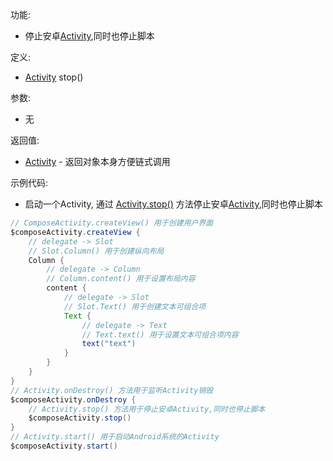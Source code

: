 功能:

+ 停止安卓[Activity](https://developer.android.google.cn/reference/android/app/Activity),同时也停止脚本

定义:

+ [Activity](/API/UI/Activity/Activity/README.md) stop()

参数:

+ 无

返回值:

+ [Activity](/API/UI/Activity/Activity/README.md) - 返回对象本身方便链式调用

示例代码:

+ 启动一个Activity, 通过 [Activity.stop()](/API/UI/Activity/Activity/README.md?id=stop)
  方法停止安卓[Activity](https://developer.android.google.cn/reference/android/app/Activity),同时也停止脚本

```groovy
// ComposeActivity.createView() 用于创建用户界面
$composeActivity.createView {
    // delegate -> Slot
    // Slot.Column() 用于创建纵向布局
    Column {
        // delegate -> Column
        // Column.content() 用于设置布局内容
        content {
            // delegate -> Slot
            // Slot.Text() 用于创建文本可组合项
            Text {
                // delegate -> Text
                // Text.text() 用于设置文本可组合项内容
                text("text")
            }
        }
    }
}
// Activity.onDestroy() 方法用于监听Activity销毁
$composeActivity.onDestroy {
    // Activity.stop() 方法用于停止安卓Activity,同时也停止脚本
    $composeActivity.stop()
}
// Activity.start() 用于启动Android系统的Activity
$composeActivity.start()
```
